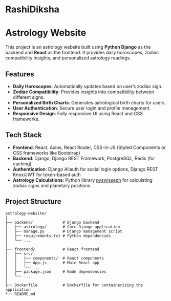 # RashiDiksha
# Astrology Website

This project is an astrology website built using **Python Django** as the backend and **React** as the frontend. It provides daily horoscopes, zodiac compatibility insights, and personalized astrology readings.

## Features

- **Daily Horoscopes**: Automatically updates based on user’s zodiac sign.
- **Zodiac Compatibility**: Provides insights into compatibility between different signs.
- **Personalized Birth Charts**: Generates astrological birth charts for users.
- **User Authentication**: Secure user login and profile management.
- **Responsive Design**: Fully responsive UI using React and CSS frameworks.

## Tech Stack

- **Frontend**: React, Axios, React Router, CSS-in-JS (Styled Components or CSS frameworks like Bootstrap)
- **Backend**: Django, Django REST Framework, PostgreSQL, Redis (for caching)
- **Authentication**: Django Allauth for social login options, Django REST Knox/JWT for token-based auth
- **Astrology Calculations**: Python library [pyswisseph](https://github.com/astrorigin/pyswisseph) for calculating zodiac signs and planetary positions

## Project Structure

```plaintext
astrology-website/
│
├── backend/             # Django backend
│   ├── astrology/       # Core Django application
│   ├── manage.py        # Django management script
│   ├── requirements.txt # Python dependencies
│   └── ...              
│
├── frontend/            # React frontend
│   ├── src/             
│   │   ├── components/  # React components
│   │   ├── App.js       # Main React app
│   │   └── ...          
│   ├── package.json     # Node dependencies
│   └── ...
│
├── Dockerfile           # Dockerfile for containerizing the application
└── README.md
